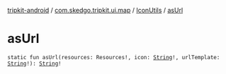 [tripkit-android](../../index.md) / [com.skedgo.tripkit.ui.map](../index.md) / [IconUtils](index.md) / [asUrl](./as-url.md)

# asUrl

`static fun asUrl(resources: Resources!, icon: `[`String`](https://kotlinlang.org/api/latest/jvm/stdlib/kotlin/-string/index.html)`!, urlTemplate: `[`String`](https://kotlinlang.org/api/latest/jvm/stdlib/kotlin/-string/index.html)`!): `[`String`](https://kotlinlang.org/api/latest/jvm/stdlib/kotlin/-string/index.html)`!`